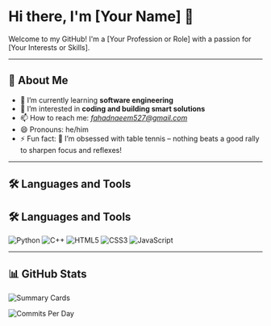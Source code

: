 # Hi there, I'm [Your Name] 👋

Welcome to my GitHub! I'm a [Your Profession or Role] with a passion for [Your Interests or Skills].

---

## 🚀 About Me

- 🌱 I’m currently learning **software engineering**
- 🧠 I’m interested in **coding and building smart solutions**
- 📫 How to reach me: *fahadnaeem527@gmail.com*
- 😄 Pronouns: he/him
- ⚡ Fun fact: 🏓 I’m obsessed with table tennis – nothing beats a good rally to sharpen focus and reflexes!

---

## 🛠️ Languages and Tools

## 🛠️ Languages and Tools

![Python](https://img.shields.io/badge/-Python-05122A?style=flat&logo=python&logoColor=white)
![C++](https://img.shields.io/badge/-C++-05122A?style=flat&logo=c%2B%2B&logoColor=white)
![HTML5](https://img.shields.io/badge/-HTML5-05122A?style=flat&logo=html5&logoColor=white)
![CSS3](https://img.shields.io/badge/-CSS3-05122A?style=flat&logo=css3&logoColor=white)
![JavaScript](https://img.shields.io/badge/-JavaScript-05122A?style=flat&logo=javascript&logoColor=white)

---

## 📊 GitHub Stats


![Summary Cards](https://github-profile-summary-cards.vercel.app/api/cards/profile-details?username=Fahad123456789op&theme=tokyonight)



![Commits Per Day](https://github-profile-summary-cards.vercel.app/api/cards/productive-time?username=Fahad123456789op&theme=tokyonight)

